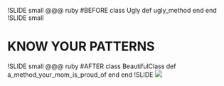 !SLIDE small
    @@@ ruby
    #BEFORE
    class Ugly
      def ugly_method
      end
    end
!SLIDE small
# KNOW YOUR PATTERNS

!SLIDE small
    @@@ ruby
    #AFTER
    class BeautifulClass
      def a_method_your_mom_is_proud_of
      end
    end
!SLIDE
<img src='http://blog.yannick.io/images/ruby.png'/>
